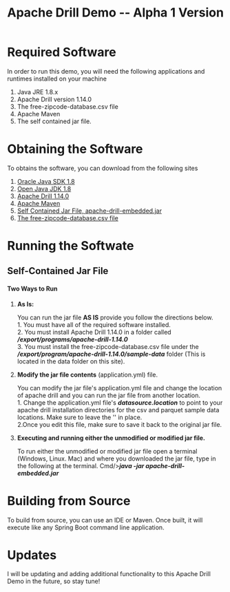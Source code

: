 <html>
<body>
<h1> Apache Drill Demo -- Alpha 1 Version </h1>
<img src="http://computer-logic.us/clc/apache-drill.png" alt="">
<h1>Required Software</h1>
<div>
In order to run this demo, you will need the following applications and runtimes installed on your machine
<ol>
<li>Java JRE 1.8.x</li> 
<li>Apache Drill  version 1.14.0</li>
<li>The free-zipcode-database.csv file </li>
<li>Apache Maven</li>
<li>The self contained jar file.</li>
</div>
<div>
 <h1>Obtaining the Software</h1>
 <p>
   To obtains the software, you can download from the following sites
</p>
<p>
  <ol>
  <li> <a href = "https://www.oracle.com/technetwork/java/javase/downloads/index.html">Oracle Java SDK 1.8</a></li>
  <li> <a href= "https://openjdk.java.net/install/"> Open Java JDK 1.8</a></li>
  <li> <a href= "https://drill.apache.org/download/">Apache Drill 1.14.0</a></li>
  <li> <a href="https://maven.apache.org/download.cgi">Apache Maven</a></li>
  <li> <a href="computer-logic.us/clc/apache-drill-embedded.jar"> Self Contained Jar File, apache-drill-embedded.jar</a></li>
  <li> <a href=""> The free-zipcode-database.csv file</a></li>
  </ol>
  </p>
</div>
<div>
 <h1>Running the Softwate </h1>
 <p>
   <h2> Self-Contained Jar File </h2>
      <h4>Two Ways to Run</h4>
      <p>
        <ol> 
          <li><b>As Is:</b></li>
             <p>
             You can run the jar file <b>AS IS</b> provide you follow the directions below.
             <br/>
              1. You must have all of the required software installed.
             <br/> 
              2. You must install Apache Drill 1.14.0 in a folder called <b><i>/export/programs/apache-drill-1.14.0</b></i>
             <br/>
              3. You must install the free-zipcode-database.csv file under the <b><i>/export/program/apache-drill-1.14.0/sample-data</b></i> folder
             (This is located in the data folder on this site).
            <p>
         <li> <b>Modify the jar file contents</b> (application.yml) file. </li>
             <p>
             You can modify the jar file's application.yml file and change the location of apache drill and you can
             run the jar file from another location.
             </br>
             1. Change the application.yml file's <b><i> datasource.location</b></i> to point to your apache drill installation directories
             for the csv and parquet sample data locations. Make sure to leave the '' in place. 
             <br/>
             2.Once you edit this file, make  sure to save it back to the original jar file.
            </p>
        <p>
         <li><b>Executing and running either the unmodified or modified jar file.</b></li>
         <p>
          To run either the unmodified or modified jar file open a terminal (Windows, Linux. Mac) 
          and where you downloaded the jar file, type in the following at the terminal.
          Cmd/><b><i>java -jar apache-drill-embedded.jar</i></b>
        </p>
       </p> 
     </ol>      
 </p>
 </div>
 <div>
 <h1> Building from Source </h1>
   <p>
     To build from source, you can use an IDE or Maven. Once built, it will execute like any Spring Boot command line
     application.
   </p>
</div>
<div>
  <h1>Updates</h1>
  I will be updating and adding additional functionality to this Apache Drill Demo in the future, so stay tune!
</div>
